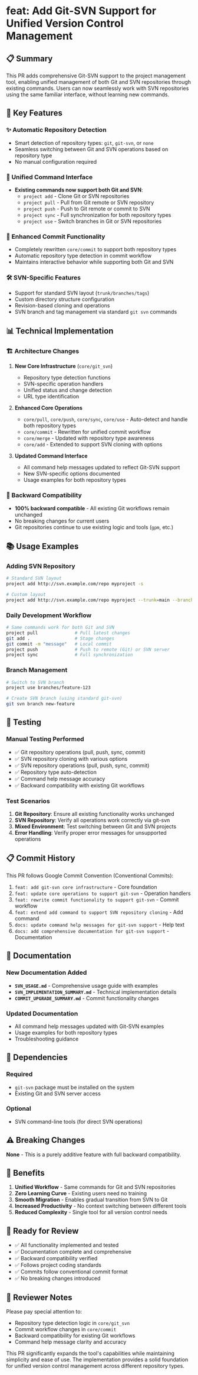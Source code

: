 # feat: Add Git-SVN Support for Unified Version Control Management

## 📋 Summary

This PR adds comprehensive Git-SVN support to the project management tool, enabling unified management of both Git and SVN repositories through existing commands. Users can now seamlessly work with SVN repositories using the same familiar interface, without learning new commands.

## 🚀 Key Features

### ✨ Automatic Repository Detection
- Smart detection of repository types: `git`, `git-svn`, or `none`
- Seamless switching between Git and SVN operations based on repository type
- No manual configuration required

### 🔄 Unified Command Interface
- **Existing commands now support both Git and SVN**:
  - `project add` - Clone Git or SVN repositories 
  - `project pull` - Pull from Git remote or SVN repository
  - `project push` - Push to Git remote or commit to SVN
  - `project sync` - Full synchronization for both repository types
  - `project use` - Switch branches in Git or SVN repositories

### 📝 Enhanced Commit Functionality
- Completely rewritten `core/commit` to support both repository types
- Automatic repository type detection in commit workflow
- Maintains interactive behavior while supporting both Git and SVN

### 🛠️ SVN-Specific Features
- Support for standard SVN layout (`trunk/branches/tags`)
- Custom directory structure configuration
- Revision-based cloning and operations
- SVN branch and tag management via standard `git svn` commands

## 📊 Technical Implementation

### 🏗️ Architecture Changes

1. **New Core Infrastructure** (`core/git_svn`)
   - Repository type detection functions
   - SVN-specific operation handlers
   - Unified status and change detection
   - URL type identification

2. **Enhanced Core Operations**
   - `core/pull`, `core/push`, `core/sync`, `core/use` - Auto-detect and handle both repository types
   - `core/commit` - Rewritten for unified commit workflow
   - `core/merge` - Updated with repository type awareness
   - `core/add` - Extended to support SVN cloning with options

3. **Updated Command Interface**
   - All command help messages updated to reflect Git-SVN support
   - New SVN-specific options documented
   - Usage examples for both repository types

### 🔧 Backward Compatibility

- **100% backward compatible** - All existing Git workflows remain unchanged
- No breaking changes for current users
- Git repositories continue to use existing logic and tools (`gpm`, etc.)

## 📚 Usage Examples

### Adding SVN Repository
```bash
# Standard SVN layout
project add http://svn.example.com/repo myproject -s

# Custom layout
project add http://svn.example.com/repo myproject --trunk=main --branches=feature
```

### Daily Development Workflow
```bash
# Same commands work for both Git and SVN
project pull              # Pull latest changes
git add .                 # Stage changes  
git commit -m "message"   # Local commit
project push              # Push to remote (Git) or SVN server
project sync              # Full synchronization
```

### Branch Management
```bash
# Switch to SVN branch
project use branches/feature-123

# Create SVN branch (using standard git-svn)
git svn branch new-feature
```

## 🧪 Testing

### Manual Testing Performed
- ✅ Git repository operations (pull, push, sync, commit)
- ✅ SVN repository cloning with various options
- ✅ SVN repository operations (pull, push, sync, commit)
- ✅ Repository type auto-detection
- ✅ Command help message accuracy
- ✅ Backward compatibility with existing Git workflows

### Test Scenarios
1. **Git Repository**: Ensure all existing functionality works unchanged
2. **SVN Repository**: Verify all operations work correctly via git-svn
3. **Mixed Environment**: Test switching between Git and SVN projects
4. **Error Handling**: Verify proper error messages for unsupported operations

## 📋 Commit History

This PR follows Google Commit Convention (Conventional Commits):

1. `feat: add git-svn core infrastructure` - Core foundation
2. `feat: update core operations to support git-svn` - Operation handlers
3. `feat: rewrite commit functionality to support git-svn` - Commit workflow
4. `feat: extend add command to support SVN repository cloning` - Add command
5. `docs: update command help messages for git-svn support` - Help text
6. `docs: add comprehensive documentation for git-svn support` - Documentation

## 📖 Documentation

### New Documentation Added
- **`SVN_USAGE.md`** - Comprehensive usage guide with examples
- **`SVN_IMPLEMENTATION_SUMMARY.md`** - Technical implementation details  
- **`COMMIT_UPGRADE_SUMMARY.md`** - Commit functionality changes

### Updated Documentation
- All command help messages updated with Git-SVN examples
- Usage examples for both repository types
- Troubleshooting guidance

## 🔗 Dependencies

### Required
- `git-svn` package must be installed on the system
- Existing Git and SVN server access

### Optional
- SVN command-line tools (for direct SVN operations)

## ⚠️ Breaking Changes

**None** - This is a purely additive feature with full backward compatibility.

## 🎯 Benefits

1. **Unified Workflow** - Same commands for Git and SVN repositories
2. **Zero Learning Curve** - Existing users need no training
3. **Smooth Migration** - Enables gradual transition from SVN to Git
4. **Increased Productivity** - No context switching between different tools
5. **Reduced Complexity** - Single tool for all version control needs

## 🚦 Ready for Review

- ✅ All functionality implemented and tested
- ✅ Documentation complete and comprehensive  
- ✅ Backward compatibility verified
- ✅ Follows project coding standards
- ✅ Commits follow conventional commit format
- ✅ No breaking changes introduced

## 🤝 Reviewer Notes

Please pay special attention to:
- Repository type detection logic in `core/git_svn`
- Commit workflow changes in `core/commit`
- Backward compatibility for existing Git workflows
- Command help message clarity and accuracy

This PR significantly expands the tool's capabilities while maintaining simplicity and ease of use. The implementation provides a solid foundation for unified version control management across different repository types.
